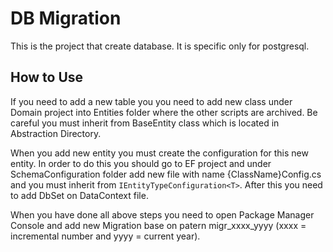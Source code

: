 # DB Migration

This is the project that create database. It is specific only for postgresql.

## How to Use

If you need to add a new table you you need to add new class under Domain project into Entities folder where the other scripts are archived. Be careful you must inherit from BaseEntity class which is located in Abstraction Directory.

When you add new entity you must create the configuration for this new entity. In order to do this you should go to EF project and under SchemaConfiguration folder add new file with name {ClassName}Config.cs and you must inherit from `IEntityTypeConfiguration<T>`. After this you need to add DbSet on DataContext file.

When you have done all above steps you need to open Package Manager Console and add new Migration base on patern migr_xxxx_yyyy (xxxx = incremental number and yyyy = current year).

